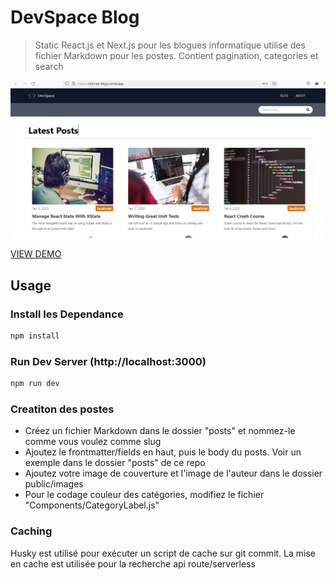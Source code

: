 # DevSpace Blog

> Static React.js et Next.js pour les blogues informatique utilise des fichier Markdown pour les postes. Contient pagination, categories et search



![DevSpace Blog](/public/images/screen.png 'DevSpace Blog')

[VIEW DEMO](https://sidimed-blogs.vercel.app/)

## Usage

### Install les Dependance
```bash
npm install
```

### Run Dev Server (http://localhost:3000) 
```bash
npm run dev
```

### Creatiton des postes

* Créez un fichier Markdown dans le dossier "posts" et nommez-le comme vous voulez comme slug
* Ajoutez le frontmatter/fields en haut, puis le body du posts. Voir un exemple dans le dossier "posts" de ce repo
* Ajoutez votre image de couverture et l'image de l'auteur dans le dossier public/images
* Pour le codage couleur des catégories, modifiez le fichier "Components/CategoryLabel.js"

### Caching

Husky est utilisé pour exécuter un script de cache sur git commit. La mise en cache est utilisée pour la recherche api route/serverless
